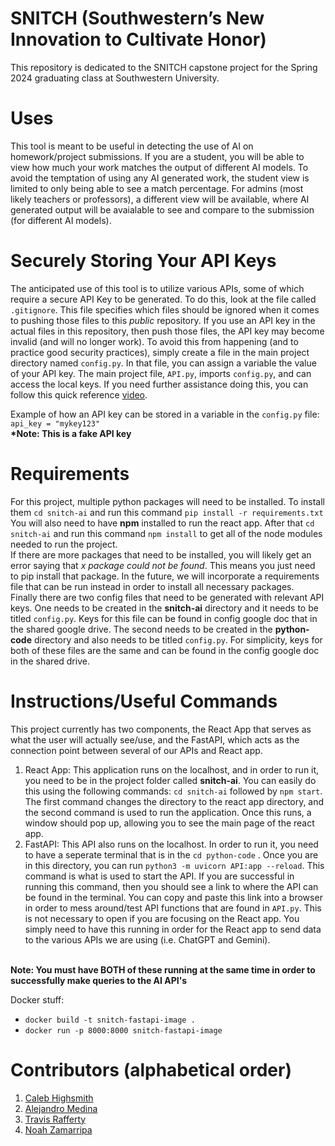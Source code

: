# SNITCH (Southwestern’s New Innovation to Cultivate Honor)
This repository is dedicated to the SNITCH capstone project for the Spring 2024 graduating class at Southwestern University.

# Uses 
This tool is meant to be useful in detecting the use of AI on homework/project submissions. If you are a student, you will be able to view how much your work matches the output of different AI models. To avoid the temptation of using any AI generated work, the student view is limited to only being able to see a match percentage. For admins (most likely teachers or professors), a different view will be available, where AI generated output will be avaialable to see and compare to the submission (for different AI models). 

# Securely Storing Your API Keys
The anticipated use of this tool is to utilize various APIs, some of which require a secure API Key to be generated. To do this, look at the file called `.gitignore`. This file specifies which files should be ignored when it comes to pushing those files to this *public* repository. If you use an API key in the actual files in this repository, then push those files, the API key may become invalid (and will no longer work). To avoid this from happening (and to practice good security practices), simply create a file in the main project directory named `config.py`. In that file, you can assign a variable the value of your API key. The main project file, `API.py`, imports `config.py`, and can access the local keys. If you need further assistance doing this, you can follow this quick reference [video](https://www.youtube.com/watch?v=MEmVsyw5rxc). 

Example of how an API key can be stored in a variable in the `config.py` file: `api_key = "mykey123"`
<BR>
<B>*Note: This is a fake API key</B>

# Requirements
For this project, multiple python packages will need to be installed. To install them `cd snitch-ai` and run this command `pip install -r requirements.txt`
<BR>
You will also need to have <B>npm</B> installed to run the react app. After that `cd snitch-ai` and run this command `npm install` to get all of the node modules needed to run the project.
<BR>
If there are more packages that need to be installed, you will likely get an error saying that *x package could not be found*. This means you just need to pip install that package. In the future, we will incorporate a requirements file that can be run instead in order to install all necessary packages. 
<BR>
Finally there are two config files that need to be generated with relevant API keys. One needs to be created in the <b>snitch-ai</b> directory and it needs to be titled `config.py`. Keys for this file can be found in config google doc that in the shared google drive. The second needs to be created in the <b>python-code</b> directory and also needs to be titled `config.py`. For simplicity, keys for both of these files are the same and can be found in the config google doc in the shared drive.

# Instructions/Useful Commands
This project currently has two components, the React App that serves as what the user will actually see/use, and the FastAPI, which acts as the connection point between several of our APIs and React app. 
1. React App: This application runs on the localhost, and in order to run it, you need to be in the project folder called <b>snitch-ai</b>. You can easily do this using the following commands: `cd snitch-ai` followed by `npm start`. The first command changes the directory to the react app directory, and the second command is used to run the application. Once this runs, a window should pop up, allowing you to see the main page of the react app.
2. FastAPI: This API also runs on the localhost. In order to run it, you need to have a seperate terminal that is in the `cd python-code` . Once you are in this directory, you can run `python3 -m uvicorn API:app --reload`. This command is what is used to start the API. If you are successful in running this command, then you should see a link to where the API can be found in the terminal. You can copy and paste this link into a browser in order to mess around/test API functions that are found in `API.py`. This is not necessary to open if you are focusing on the React app. You simply need to have this running in order for the React app to send data to the various APIs we are using (i.e. ChatGPT and Gemini).
<BR>
<b>Note: You must have BOTH of these running at the same time in order to successfully make queries to the AI API's</b>  

Docker stuff: 
- `docker build -t snitch-fastapi-image .`
- `docker run -p 8000:8000 snitch-fastapi-image`

# Contributors (alphabetical order)
1. [Caleb Highsmith](https://github.com/Caleb-Highsmith)
2. [Alejandro Medina](https://github.com/alejmedinajr)
3. [Travis Rafferty](https://github.com/TjRaffert)
4. [Noah Zamarripa](https://github.com/noahzamarripa)
